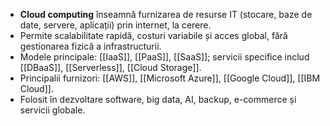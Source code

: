 
- **Cloud computing** înseamnă furnizarea de resurse IT (stocare, baze de date, servere, aplicații) prin internet, la cerere.
- Permite scalabilitate rapidă, costuri variabile și acces global, fără gestionarea fizică a infrastructurii.
- Modele principale: [[IaaS]], [[PaaS]], [[SaaS]]; servicii specifice includ [[DBaaS]], [[Serverless]], [[Cloud Storage]].
- Principalii furnizori: [[AWS]], [[Microsoft Azure]], [[Google Cloud]], [[IBM Cloud]].
- Folosit în dezvoltare software, big data, AI, backup, e-commerce și servicii globale.

